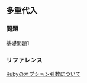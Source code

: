 ## 多重代入

### 問題
基礎問題1  

### リファレンス
[Rubyのオプション引数について](https://docs.ruby-lang.org/ja/2.1.0/doc/spec=2frubycmd.html<Paste>)
